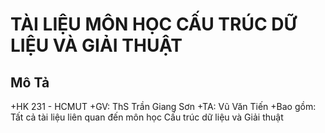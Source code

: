 # TÀI LIỆU MÔN HỌC CẤU TRÚC DỮ LIỆU VÀ GIẢI THUẬT

## Mô Tả
+HK 231 - HCMUT
+GV: ThS Trần Giang Sơn
+TA: Vũ Văn Tiến
+Bao gồm: Tất cả tài liệu liên quan đến môn học Cấu trúc dữ liệu và Giải thuật

